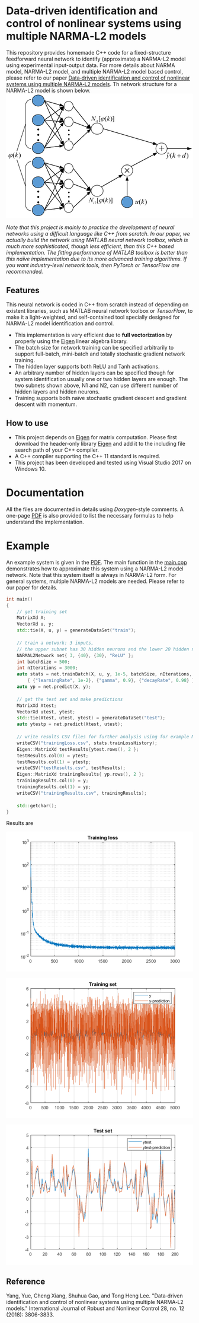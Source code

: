 # Data‐driven identification and control of nonlinear systems using multiple NARMA‐L2 models
This repository provides homemade C++ code for a fixed-structure feedforward neural network to identify (approximate) a NARMA-L2 model using experimental input-output data.  For more details about NARMA model, NARMA-L2 model, and multiple NARMA-L2 model based control, please refer to our paper [Data‐driven identification and control of nonlinear systems using multiple NARMA‐L2 models](https://onlinelibrary.wiley.com/doi/abs/10.1002/rnc.3818). Th network structure for a NARMA-L2 model is shown below.
![NARMA-L2](/doc/img/NARMA-L2.png)

*Note that this project is mainly to practice the development of neural networks using a difficult language like C++ from scratch.  In our paper, we actually build the network using MATLAB neural network toolbox, which is much more sophisticated, though less efficient, than this C++ based implementation. The fitting performance of MATLAB toolbox is better than this naïve implementation due to its more advanced training algorithms. If you want industry-level network tools, then PyTorch or TensorFlow are recommended.*

## Features

This neural network is coded in C++ from scratch instead of depending on existent libraries, such as MATLAB neural network toolbox or *TensorFlow*, to make it a light-weighted, and self-contained tool specially designed for NARMA-L2 model identification and control. 
- This implementation is very efficient due to **full vectorization** by properly using the [Eigen](http://eigen.tuxfamily.org/index.php?title=Main_Page) linear algebra library.
- The batch size for network training can be specified arbitrarily to support full-batch, mini-batch and totally stochastic gradient network training.
- The hidden layer supports both ReLU and Tanh activations. 
- An arbitrary number of hidden layers can be specified though for system identification usually one or two hidden layers are enough. The two subnets shown above, N1 and N2, can use different number of hidden layers and hidden neurons.
- Training supports both naïve stochastic gradient descent and gradient descent with momentum. 

## How to use

- This project depends on  [Eigen](http://eigen.tuxfamily.org/index.php?title=Main_Page) for matrix computation. Please first download the header-only library  [Eigen](http://eigen.tuxfamily.org/index.php?title=Main_Page) and add it to the including file search path of your C++ compiler. 
- A C++ compiler supporting the C++ 11 standard is required. 
- This project has been developed and tested using Visual Studio 2017 on Windows 10.

# Documentation

All the files are documented in details using *Doxygen*-style comments. A one-page [PDF](/doc/NARMA-L2-network-model-implementation.pdf) is also provided to list the necessary formulas to help understand the implementation.

# Example

An example system is given in the  [PDF](/doc/NARMA-L2-network-model-implementation.pdf).  The main function in the [main.cpp](/NARMA-L2/core/main.cpp) demonstrates how to approximate this system using a NARMA-L2 model network. Note that this system itself is always in NARMA-L2 form. For general systems, multiple NARMA-L2 models are needed. Please refer to our paper for details.

```cpp
int main()
{
	// get training set
	MatrixXd X;
	VectorXd u, y;
	std::tie(X, u, y) = generateDataSet("train");

	// train a network: 3 inputs, 
	// the upper subnet has 30 hidden neurons and the lower 20 hidden neurons.
	NARMAL2Network net{ 3, {40}, {30}, "ReLU" };
	int batchSize = 500;
	int nIterations = 3000;
	auto stats = net.trainBatch(X, u, y, 1e-5, batchSize, nIterations, "momentum", 
		{ {"learningRate", 1e-2}, {"gamma", 0.9}, {"decayRate", 0.98} });
	auto yp = net.predict(X, y);

	// get the test set and make predictions
	MatrixXd Xtest;
	VectorXd utest, ytest;
	std::tie(Xtest, utest, ytest) = generateDataSet("test");
	auto ytestp = net.predict(Xtest, utest);
	
	// write results CSV files for further analysis using for example MATLAB
	writeCSV("trainingLoss.csv", stats.trainLossHistory);
	Eigen::MatrixXd testResults{ytest.rows(), 2 };
	testResults.col(0) = ytest;
	testResults.col(1) = ytestp;
	writeCSV("testResults.csv", testResults);
	Eigen::MatrixXd trainingResults{ yp.rows(), 2 };
	trainingResults.col(0) = y;
	trainingResults.col(1) = yp;
	writeCSV("trainingResults.csv", trainingResults);

	std::getchar();
}
```

Results are 

![tl](/doc/img/trainingloss.png)

![](.\doc\img\trainingset.png)

![](.\doc\img\testset.png)

## Reference

Yang, Yue, Cheng Xiang, Shuhua Gao, and Tong Heng Lee. "Data‐driven identification and control of nonlinear systems using multiple NARMA‐L2 models." International Journal of Robust and Nonlinear Control 28, no. 12 (2018): 3806-3833.